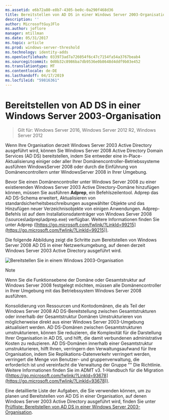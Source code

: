 ```yaml
---
ms.assetid: e6b72a80-e8b7-4305-be0c-0a290f468d36
title: Bereitstellen von AD DS in einer Windows Server 2003-Organisation
description: ''
author: MicrosoftGuyJFlo
ms.author: joflore
manager: mtillman
ms.date: 05/31/2017
ms.topic: article
ms.prod: windows-server-threshold
ms.technology: identity-adds
ms.openlocfilehash: 033973ad7a726054f6c47c7154fa54a3767beab4
ms.sourcegitcommit: 0d0b32c8986ba7db9536e0b8648d4ddf9b03e452
ms.translationtype: MT
ms.contentlocale: de-DE
ms.lasthandoff: 04/17/2019
ms.locfileid: "59816361"
---
```

# <a name="deploying-ad-ds-in-a-windows-server-2003-organization"></a>Bereitstellen von AD DS in einer Windows Server 2003-Organisation

>Gilt für: Windows Server 2016, Windows Server 2012 R2, Windows Server 2012

Wenn Ihre Organisation derzeit Windows Server 2003 Active Directory ausgeführt wird, können Sie Windows Server 2008 Active Directory Domain Services (AD DS) bereitstellen, indem Sie entweder eine in-Place-Aktualisierung einiger oder aller Ihrer Domänencontroller-Betriebssysteme ausführen  WindowsServer 2008 oder durch die Einführung von Domänencontrollern unter WindowsServer 2008 in Ihrer Umgebung.  
  
Bevor Sie einen Domänencontroller unter Windows Server 2008 zu einer existierenden Windows Server 2003 Active Directory-Domäne hinzufügen können, müssen Sie ausführen **Adprep**, ein Befehlszeilentool. Adprep das AD DS-Schema erweitert, Aktualisieren von standardsicherheitsbeschreibungen ausgewählter Objekte und das Hinzufügen neuer Verzeichnisobjekte von einigen Anwendungen. Adprep-Befehls ist auf dem Installationsdatenträger von Windows Server 2008 (\sources\adprep\adprep.exe) verfügbar. Weitere Informationen finden Sie unter Adprep ([https://go.microsoft.com/fwlink/?LinkId=99215](https://go.microsoft.com/fwlink/?LinkId=99215)).  
  
Die folgende Abbildung zeigt die Schritte zum Bereitstellen von Windows Server 2008 AD DS in einer Netzwerkumgebung, auf denen derzeit Windows Server 2003 Active Directory ausgeführt wird.  
  
![Bereitstellen Sie in einem Windows 2003-Organisation](media/Deploying-AD-DS-in-a-Windows-Server-2003-Organization/900c4eee-1119-4a9a-9310-755597428b71.gif)  
  
> [!NOTE]  
> Wenn Sie die Funktionsebene der Domäne oder Gesamtstruktur auf Windows Server 2008 festgelegt möchten, müssen alle Domänencontroller in Ihrer Umgebung mit das Betriebssystem Windows Server 2008 ausführen.  
  
Konsolidierung von Ressourcen und Kontodomänen, die als Teil der Windows Server 2008 AD DS-Bereitstellung zwischen Gesamtstrukturen oder innerhalb der Gesamtstruktur Domänen Umstrukturieren von möglicherweise direkt aus einer Windows Server 2003-Umgebung aktualisiert werden. AD DS-Domänen zwischen Gesamtstrukturen umstrukturieren, können Sie reduzieren, die Komplexität für die Darstellung Ihrer Organisation in AD DS, und hilft, die damit verbundenen administrative Kosten zu reduzieren. AD DS-Domänen innerhalb einer Gesamtstruktur umstrukturieren, hilft Ihnen, verringern den Verwaltungsaufwand für Ihre Organisation, indem Sie Replikations-Datenverkehr verringert werden, verringert die Menge von Benutzer- und gruppenverwaltung, die erforderlich ist und vereinfacht die Verwaltung der Gruppe "" Die Richtlinie. Weitere Informationen finden Sie im ADMT v3. 1-Handbuch für die Migration ([https://go.microsoft.com/fwlink/?LinkId=93678](https://go.microsoft.com/fwlink/?LinkId=93678)).  
  
Eine detaillierte Liste der Aufgaben, die Sie verwenden können, um zu planen und Bereitstellen von AD DS in einer Organisation, auf denen Windows Server 2003 Active Directory ausgeführt wird, finden Sie unter [Prüfliste: Bereitstellen von AD DS in einer Windows Server 2003-Organisation](https://technet.microsoft.com/library/cc771407.aspx).  
  


